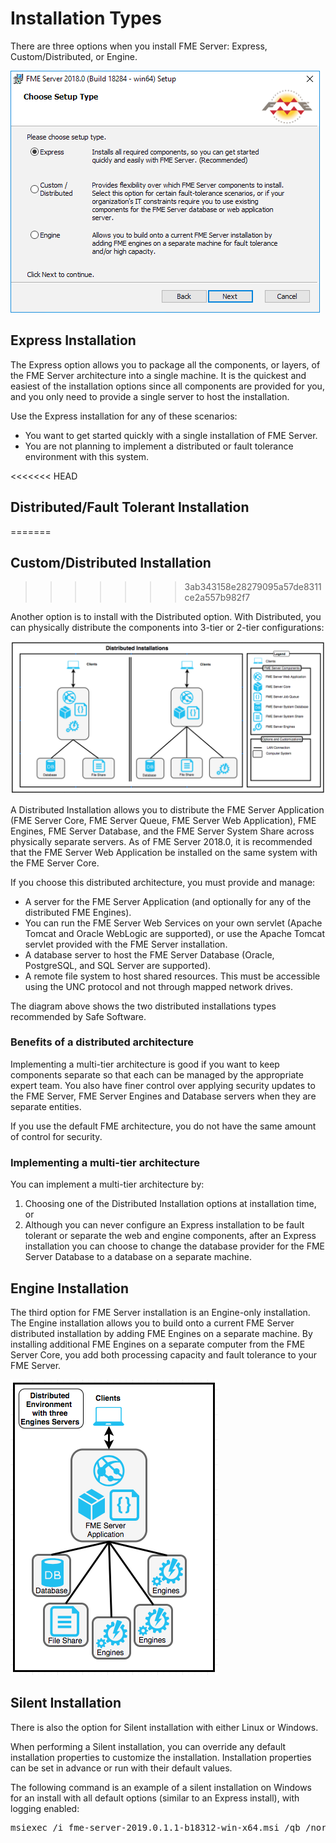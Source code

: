 # Installation Types #

There are three options when you install FME Server: Express, Custom/Distributed, or Engine.

![](./Images/1.001.InstallationOptionScreen.png)


## Express Installation ##

The Express option allows you to package all the components, or layers, of the FME Server architecture into a single machine. It is the quickest and easiest of the installation options since all components are provided for you, and you only need to provide a single server to host the installation.

Use the Express installation for any of these scenarios:

- You want to get started quickly with a single installation of FME Server.
- You are not planning to implement a distributed or fault tolerance environment with this system.

<<<<<<< HEAD
## Distributed/Fault Tolerant Installation ##  
=======
## Custom/Distributed Installation ##
>>>>>>> 3ab343158e28279095a57de8311ce2a557b982f7

Another option is to install with the Distributed option. With Distributed, you can physically distribute the components into 3-tier or 2-tier configurations:

![](./Images/1.002.Distributed_Architecture.png)

A Distributed Installation allows you to distribute the FME Server Application (FME Server Core, FME Server Queue, FME Server Web Application), FME Engines, FME Server Database, and the FME Server System Share across physically separate servers. As of FME Server 2018.0, it is recommended that the FME Server Web Application be installed on the same system with the FME Server Core.  

If you choose this distributed architecture, you must provide and manage:

- A server for the FME Server Application (and optionally for any of the distributed FME Engines).
- You can run the FME Server Web Services on your own servlet (Apache Tomcat and Oracle WebLogic are supported), or use the Apache Tomcat servlet provided with the FME Server installation.
- A database server to host the FME Server Database (Oracle, PostgreSQL, and SQL Server are supported).
- A remote file system to host shared resources. This must be accessible using the UNC protocol and not through mapped network drives.

The diagram above shows the two distributed installations types recommended by Safe Software.


### Benefits of a distributed architecture ###

Implementing a multi-tier architecture is good if you want to keep components separate so that each can be managed by the appropriate expert team. You also have finer control over applying security updates to the FME Server, FME Server Engines and Database servers when they are separate entities. 

If you use the default FME architecture, you do not have the same amount of control for security.


### Implementing a multi-tier architecture ###

You can implement a multi-tier architecture by:

1. Choosing one of the Distributed Installation options at installation time, or
2. Although you can never configure an Express installation to be fault tolerant or separate the web and engine components, after an Express installation you can choose to change the database provider for the FME Server Database to a database on a separate machine.


## Engine Installation ##
The third option for FME Server installation is an Engine-only installation. The Engine installation allows you to build onto a current FME Server distributed installation by adding FME Engines on a separate machine. By installing additional FME Engines on a separate computer from the FME Server Core, you add both processing capacity and fault tolerance to your FME Server.

![](./Images/1.003.Distributed_Architecture_Engines.png)


## Silent Installation ##
There is also the option for Silent installation with either Linux or Windows.

When performing a Silent installation, you can override any default installation properties to customize the installation. Installation properties can be set in advance or run with their default values.

The following command is an example of a silent installation on Windows for an install with all default options (similar to an Express install), with logging enabled:
<pre>
msiexec /i fme-server-2019.0.1.1-b18312-win-x64.msi /qb /norestart /l*v installFMEServerLog.txt
</pre>
